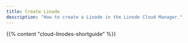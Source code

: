 ```yaml
---
title: Create Linode
description: "How to create a Linode in the Linode Cloud Manager."
---
```


{{% content "cloud-linodes-shortguide" %}}
